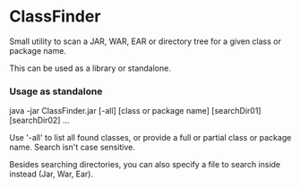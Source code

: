 ClassFinder
===========

Small utility to scan a JAR, WAR, EAR or directory tree for a given class or package name.

This can be used as a library or standalone.


### Usage as standalone

java -jar ClassFinder.jar [-all] [class or package name] [searchDir01] [searchDir02] ...

Use '-all' to list all found classes, or provide a full or partial class or package name. Search isn't case sensitive.

Besides searching directories, you can also specify a file to search inside instead (Jar, War, Ear).